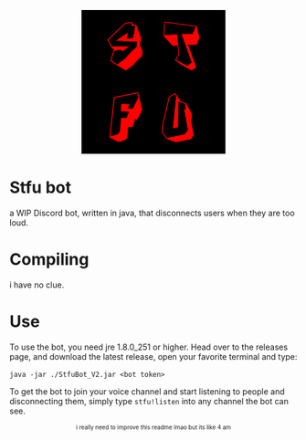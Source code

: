 
<p align="center">
<img src="./art/icon.png" width="50%">
</p>

# Stfu bot

a WIP Discord bot, written in java, that disconnects users when they are too loud.

# Compiling

i have no clue.

# Use

To use the bot, you need jre 1.8.0_251 or higher. Head over to the releases page, and download the latest release, open your favorite terminal and type:

```shell
java -jar ./StfuBot_V2.jar <bot token>
```

To get the bot to join your voice channel and start listening to people and disconnecting them, simply type `stfu!listen` into any channel the bot can see.

<p align="center" style="font-size: 10px">i really need to improve this readme lmao but its like 4 am</p>